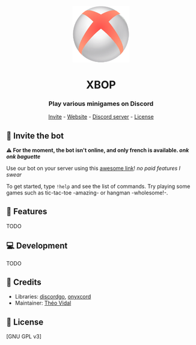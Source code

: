 <div align="center">
    <img src="assets/xbop.png" alt="xbop logo" width="150"/>
    <h1>XBOP</h1>
    <h3>Play various minigames on Discord</h3>
    <a href="https://discord.com/oauth2/authorize?client_id=796457702666534972&permissions=3136&redirect_uri=https%3A%2F%2Fbecauseofprog.fr&response_type=code&scope=bot%20applications.commands%20applications.commands.update">Invite</a> - <a href="https://becauseofprog.fr">Website</a> - <a href="https://discord.becauseofprog.fr">Discord server</a> - <a href="./LICENSE">License</a>
</div>

## 🚀 Invite the bot

**⚠ For the moment, the bot isn't online, and only french is available. _onk onk baguette_**

Use our bot on your server using this [awesome link](https://discord.com/oauth2/authorize?client_id=796457702666534972&permissions=3136&redirect_uri=https%3A%2F%2Fbecauseofprog.fr&response_type=code&scope=bot%20applications.commands%20applications.commands.update)! *no paid features I swear*

To get started, type `!help` and see the list of commands. Try playing some games such as tic-tac-toe -amazing- or hangman -wholesome!-.

## 🌈 Features

TODO

## 💻 Development

TODO

## 📜 Credits

- Libraries: [discordgo](https://github.com/bwmarrin/discordgo), [onyxcord](https://github.com/theovidal/onyxcord)
- Maintainer: [Théo Vidal](https://github.com/theovidal)

## 🔐 License

[GNU GPL v3]
